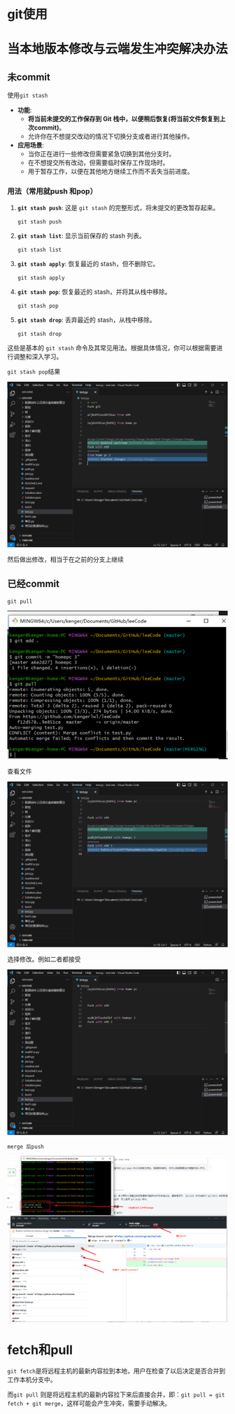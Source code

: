 # git使用




# 当本地版本修改与云端发生冲突解决办法

## 未commit

使用`git stash`

- **功能**:
  - **将当前未提交的工作保存到 Git 栈中，以便稍后恢复(将当前文件恢复到上次commit)**。
  - 允许你在不想提交改动的情况下切换分支或者进行其他操作。
- **应用场景**:
  - 当你正在进行一些修改但需要紧急切换到其他分支时。
  - 在不想提交所有改动，但需要临时保存工作现场时。
  - 用于暂存工作，以便在其他地方继续工作而不丢失当前进度。

### 用法（常用就push 和pop）

1. **`git stash push`**: 这是 `git stash` 的完整形式，将未提交的更改暂存起来。

   ```
   git stash push
   ```

2. **`git stash list`**: 显示当前保存的 stash 列表。

   ```
   git stash list
   ```

3. **`git stash apply`**: 恢复最近的 stash，但不删除它。

   ```
   git stash apply
   ```

4. **`git stash pop`**: 恢复最近的 stash，并将其从栈中移除。

   ```
   git stash pop
   ```

5. **`git stash drop`**: 丢弃最近的 stash，从栈中移除。

   ```
   git stash drop
   ```

这些是基本的 `git stash` 命令及其常见用法。根据具体情况，你可以根据需要进行调整和深入学习。



`git stash pop`结果

![image-20240320002801980](https://raw.githubusercontent.com/kengerlwl/kengerlwl.github.io/master/image/b2f8414f6cbfc15e7744f2112f9bde7d/6564124d1c13fba84ff5a68727fc7a10.png)

然后做出修改，相当于在之前的分支上继续







## 已经commit





`git pull`

![image-20240320003754753](https://raw.githubusercontent.com/kengerlwl/kengerlwl.github.io/master/image/b2f8414f6cbfc15e7744f2112f9bde7d/9d9c71e96815daf4b20625a2939c90ef.png)



查看文件

![image-20240320003815852](https://raw.githubusercontent.com/kengerlwl/kengerlwl.github.io/master/image/b2f8414f6cbfc15e7744f2112f9bde7d/5fdf6af1eda4fd9dd760c61a225d8c95.png)



选择修改。例如二者都接受



![image-20240320003841710](https://raw.githubusercontent.com/kengerlwl/kengerlwl.github.io/master/image/b2f8414f6cbfc15e7744f2112f9bde7d/92ce6f1a30134b1939f9db89e452488c.png)



`merge 后push`

![image-20240320004238882](https://raw.githubusercontent.com/kengerlwl/kengerlwl.github.io/master/image/b2f8414f6cbfc15e7744f2112f9bde7d/eb2a32111ff31d8fa046a25e248f26c2.png)









# fetch和pull



`git fetch`是将远程主机的最新内容拉到本地，用户在检查了以后决定是否合并到工作本机分支中。

而`git pull` 则是将远程主机的最新内容拉下来后直接合并，即：`git pull = git fetch + git merge`，这样可能会产生冲突，需要手动解决。

